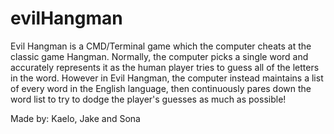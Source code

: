 # evilHangman


Evil Hangman is a CMD/Terminal game which the computer cheats at the classic game Hangman.
Normally, the computer picks a single word and accurately represents it as the human player tries to guess all of the letters in the word.
However in Evil Hangman, the computer instead maintains a list of every word in the English language, then continuously pares down the word list to try to dodge the player's guesses as much as possible!

Made by: Kaelo, Jake and Sona 
